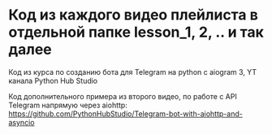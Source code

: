 # Код из каждого видео плейлиста в отдельной папке lesson_1, 2, .. и так далее
Код из курса по созданию бота для Telegram на python с aiogram 3, YT канала Python Hub Studio

Код дополнительного примера из второго видео, по работе с API Telegram напрямую через aiohttp:
https://github.com/PythonHubStudio/Telegram-bot-with-aiohttp-and-asyncio
